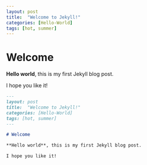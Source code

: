 ```yaml
---
layout: post
title:  "Welcome to Jekyll!"
categories: [Hello-World]
tags: [hot, summer]
---
```


# Welcome

**Hello world**, this is my first Jekyll blog post.

I hope you like it!



```markdown
---
layout: post
title:  "Welcome to Jekyll!"
categories: [Hello-World]
tags: [hot, summer]
---

# Welcome

**Hello world**, this is my first Jekyll blog post.

I hope you like it!
```